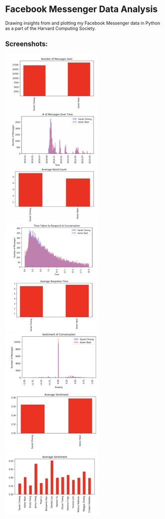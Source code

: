 # Facebook Messenger Data Analysis
Drawing insights from and plotting my Facebook Messenger data in Python as a part of the Harvard Computing Society. 

## Screenshots: 

<img src="/Images/2.png" alt="Default Login Screen" width="300"/> 
<img src="/Images/3.png" alt="Default Login Screen" width="300"/>
<img src="/Images/4.png" alt="Default Login Screen" width="300"/>
<img src="/Images/5.png" alt="Default Login Screen" width="300"/>



